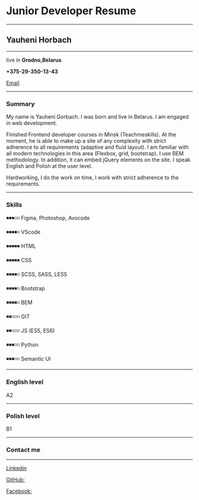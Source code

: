 # Junior Developer Resume

---

## Yauheni Horbach 

---

live in **Grodno,Belarus**

**+375-29-350-13-43**

[Email](horbachevgen@gmail.com)

---

### Summary 

My name is Yauheni Gorbach. I was born and live in Belarus. I am engaged in web development. 

Finished Frontend developer courses in Minsk (Teachmeskills). At the moment, he is able to make up a site of any complexity with strict adherence to all requirements (adaptive and fluid layout). I am familiar with all modern technologies in this area (Flexbox, grid, bootstrap). I use BEM methodology. In addition, it can embed jQuery elements on the site. I speak English and Polish at the user level.

Hardworking, I do the work on time, I work with strict adherence to the requirements.

---

### Skills

◾◾◾◽◽ Figma, Photoshop, Avocode

◾◾◾◾◽ VScode

◾◾◾◾◾ HTML

◾◾◾◾◾ CSS

◾◾◾◾◽ SCSS, SASS, LESS

◾◾◾◾◽ Bootstrap 

◾◾◾◾◽ BEM

◾◾◽◽◽ GIT

◾◾◽◽◽ JS (ES5, ES6)

◾◾◾◽◽ Python

◾◾◾◽◽ Semantic UI


---

### English level 

A2

---

### Polish level 

B1

---

### Contact me

---

[Linkedin](https://www.linkedin.com/in/evgen-horbach-b53874171/)

[GitHub: ](https://github.com/ZhenjaHorbach)

[Facebook: ](https://facebook.com/ZhenjaHorbach)